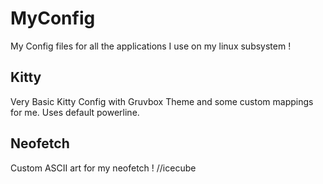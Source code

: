 # MyConfig
My Config files for all the applications I use on my linux subsystem !

## Kitty
Very Basic Kitty Config with Gruvbox Theme and some custom mappings for me.
Uses default powerline.

## Neofetch
Custom ASCII art for my neofetch ! //icecube

